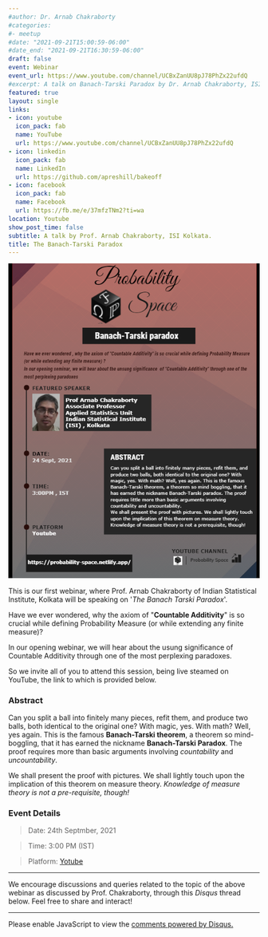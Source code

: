 ```yaml
---
#author: Dr. Arnab Chakraborty
#categories:
#- meetup
#date: "2021-09-21T15:00:59-06:00"
#date_end: "2021-09-21T16:30:59-06:00"
draft: false
event: Webinar 
event_url: https://www.youtube.com/channel/UCBxZanUU8pJ78PhZx22ufdQ
#excerpt: A talk on Banach-Tarski Paradox by Dr. Arnab Chakraborty, ISI Kolkata.
featured: true
layout: single
links:
- icon: youtube
  icon_pack: fab
  name: YouTube
  url: https://www.youtube.com/channel/UCBxZanUU8pJ78PhZx22ufdQ
- icon: linkedin
  icon_pack: fab
  name: LinkedIn
  url: https://github.com/apreshill/bakeoff
- icon: facebook
  icon_pack: fab
  name: Facebook
  url: https://fb.me/e/37mfzTNm2?ti=wa
location: Youtube
show_post_time: false
subtitle: A talk by Prof. Arnab Chakraborty, ISI Kolkata.
title: The Banach-Tarski Paradox
---
```


![](poster.png)

This is our first webinar, where Prof. Arnab Chakraborty of Indian Statistical Institute, Kolkata will be speaking on '*The Banach Tarski Paradox*'.

Have we ever wondered, why the axiom of "**Countable Additivity**" is so crucial while defining Probability Measure (or while extending any finite measure)?

In our opening webinar, we will hear about the usung significance of Countable Additivity through one of the most perplexing paradoxes.

So we invite all of you to attend this session, being live steamed on YouTube, the link to which is provided below.

### Abstract

Can you split a ball into finitely many pieces, refit them, and produce two balls, both identical to the original one? With magic, yes. With math? Well, yes again. This is the famous **Banach-Tarski theorem**, a theorem so mind-boggling, that it has earned the nickname **Banach-Tarski Paradox**. The proof requires more than basic arguments involving *countability* and *uncountability*.

We shall present the proof with pictures. We shall lightly touch upon the implication of this theorem on measure theory. *Knowledge of measure theory is not a pre-requisite, though!*

### Event Details

> Date: 24th Septmber, 2021

> Time: 3:00 PM (IST)

> Platform: [<i class="fab fa-youtube"></i> Yotube](https://www.youtube.com/channel/UCBxZanUU8pJ78PhZx22ufdQ) 

---

We encourage discussions and queries related to the topic of the above webinar as discussed by Prof. Chakraborty, through this *Disqus* thread below. Feel free to share and interact! 

---

<div id="disqus_thread"></div>
<script>
    /**
    *  RECOMMENDED CONFIGURATION VARIABLES: EDIT AND UNCOMMENT THE SECTION BELOW TO INSERT DYNAMIC VALUES FROM YOUR PLATFORM OR CMS.
    *  LEARN WHY DEFINING THESE VARIABLES IS IMPORTANT: https://disqus.com/admin/universalcode/#configuration-variables    */
    /*
    var disqus_config = function () {
    this.page.url = PAGE_URL;  // Replace PAGE_URL with your page's canonical URL variable
    this.page.identifier = PAGE_IDENTIFIER; // Replace PAGE_IDENTIFIER with your page's unique identifier variable
    };
    */
    (function() { // DON'T EDIT BELOW THIS LINE
    var d = document, s = d.createElement('script');
    s.src = 'https://probabilityspace.disqus.com/embed.js';
    s.setAttribute('data-timestamp', +new Date());
    (d.head || d.body).appendChild(s);
    })();
</script>
<noscript>Please enable JavaScript to view the <a href="https://disqus.com/?ref_noscript">comments powered by Disqus.</a></noscript>
